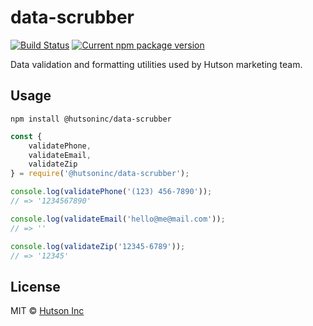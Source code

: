 # data-scrubber

[![Build Status](https://travis-ci.com/hutsoninc/data-scrubber.svg?branch=master)](https://travis-ci.com/hutsoninc/data-scrubber) [![Current npm package version](https://img.shields.io/npm/v/@hutsoninc/data-scrubber.svg)](https://www.npmjs.com/package/@hutsoninc/data-scrubber) 

Data validation and formatting utilities used by Hutson marketing team.

## Usage

`npm install @hutsoninc/data-scrubber`

```js
const {
    validatePhone,
    validateEmail,
    validateZip
} = require('@hutsoninc/data-scrubber');

console.log(validatePhone('(123) 456-7890'));
// => '1234567890'

console.log(validateEmail('hello@me@mail.com'));
// => ''

console.log(validateZip('12345-6789'));
// => '12345'
```

## License

MIT © [Hutson Inc](https://www.hutsoninc.com)
